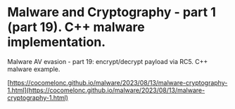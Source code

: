 # Malware and Cryptography - part 1 (part 19). C++ malware implementation.

Malware AV evasion - part 19: encrypt/decrypt payload via RC5. C++ malware example.    

[https://cocomelonc.github.io/malware/2023/08/13/malware-cryptography-1.html](https://cocomelonc.github.io/malware/2023/08/13/malware-cryptography-1.html)     
